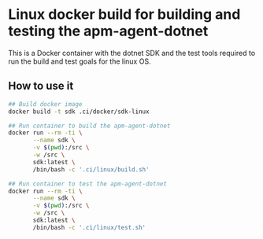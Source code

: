 # Linux docker build for building and testing the apm-agent-dotnet

This is a Docker container with the dotnet SDK and the test tools required to run the
build and test goals for the linux OS.

## How to use it

```bash
## Build docker image
docker build -t sdk .ci/docker/sdk-linux

## Run container to build the apm-agent-dotnet
docker run --rm -ti \
       --name sdk \
       -v $(pwd):/src \
       -w /src \
       sdk:latest \
       /bin/bash -c '.ci/linux/build.sh'

## Run container to test the apm-agent-dotnet
docker run --rm -ti \
       --name sdk \
       -v $(pwd):/src \
       -w /src \
       sdk:latest \
       /bin/bash -c '.ci/linux/test.sh'
```

